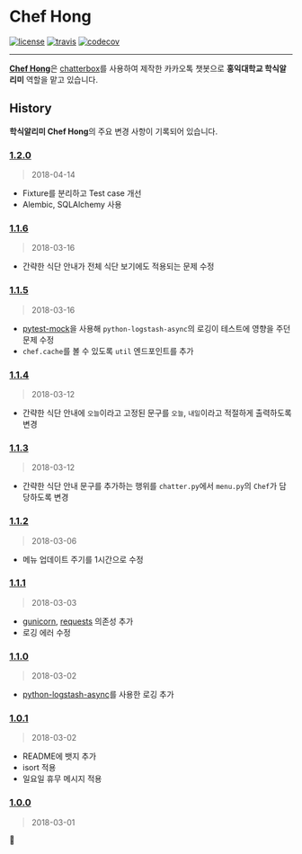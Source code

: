 # Chef Hong

[![license]](/LICENSE)
[![travis]](https://travis-ci.org/JungWinter/chef-hong)
[![codecov]](https://codecov.io/gh/JungWinter/chef-hong)

---

<b>[Chef Hong]</b>은 [chatterbox]를 사용하여 제작한 카카오톡 챗봇으로 <b>홍익대학교 학식알리미</b> 역할을 맡고 있습니다.

## History

**학식알리미 Chef Hong**의 주요 변경 사항이 기록되어 있습니다.

### [1.2.0]

> 2018-04-14
- Fixture를 분리하고 Test case 개선
- Alembic, SQLAlchemy 사용

### [1.1.6]

> 2018-03-16
- 간략한 식단 안내가 전체 식단 보기에도 적용되는 문제 수정

### [1.1.5]

> 2018-03-16
- [pytest-mock]을 사용해 `python-logstash-async`의 로깅이 테스트에 영향을 주던 문제 수정
- `chef.cache`를 볼 수 있도록 `util` 엔드포인트를 추가

### [1.1.4]

> 2018-03-12
- 간략한 식단 안내에 `오늘`이라고 고정된 문구를 `오늘`, `내일`이라고 적절하게 출력하도록 변경

### [1.1.3]

> 2018-03-12
- 간략한 식단 안내 문구를 추가하는 행위를 `chatter.py`에서 `menu.py`의 `Chef`가 담당하도록 변경

### [1.1.2]

> 2018-03-06
- 메뉴 업데이트 주기를 1시간으로 수정

### [1.1.1]

> 2018-03-03
- [gunicorn], [requests] 의존성 추가
- 로깅 에러 수정

### [1.1.0]

> 2018-03-02
- [python-logstash-async]를 사용한 로깅 추가

### [1.0.1]

> 2018-03-02
- README에 뱃지 추가
- isort 적용
- 일요일 휴무 메시지 적용

### [1.0.0]

> 2018-03-01

:tada:


[Chef Hong]: https://github.com/JungWinter/chef-hong
[license]: https://img.shields.io/badge/license-MIT-blue.svg
[travis]: https://travis-ci.org/JungWinter/chef-hong.svg
[codecov]: https://codecov.io/gh/JungWinter/chef-hong/branch/master/graph/badge.svg
[chatterbox]: https://github.com/JungWinter/chatterbox

[1.0.0]: https://github.com/JungWinter/chef-hong/commit/65044dfb2a949aae19bda5e8614e227a902ee0cf
[1.0.1]: https://github.com/JungWinter/chef-hong/compare/v1.0.0...v1.0.1
[1.1.0]: https://github.com/JungWinter/chef-hong/compare/v1.0.1...v1.1.0
[1.1.1]: https://github.com/JungWinter/chef-hong/compare/v1.1.0...v1.1.1
[1.1.2]: https://github.com/JungWinter/chef-hong/compare/v1.1.1...v1.1.2
[1.1.3]: https://github.com/JungWinter/chef-hong/compare/v1.1.2...v1.1.3
[1.1.4]: https://github.com/JungWinter/chef-hong/compare/v1.1.3...v1.1.4
[1.1.5]: https://github.com/JungWinter/chef-hong/compare/v1.1.4...v1.1.5
[1.1.6]: https://github.com/JungWinter/chef-hong/compare/v1.1.5...v1.1.6
[1.2.0]: https://github.com/JungWinter/chef-hong/compare/v1.1.6...v1.2.0

[python-logstash-async]: https://github.com/eht16/python-logstash-async
[gunicorn]: http://gunicorn.org/
[requests]: https://github.com/requests/requests
[pytest-mock]: https://github.com/pytest-dev/pytest-mock/
